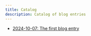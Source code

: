 ```yaml
---
title: Catalog
description: Catalog of blog entries
---
```


- [2024-10-07: The first blog entry](/blog/2024/2024_10_07.html)
